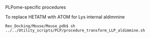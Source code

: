 PLPome-specific procedures

To replace HETATM with ATOM for Lys internal aldimmine
```
Rev_Docking/Mouse/Mouse_pdb$ sh ../../Utility_scripts/PLP/procedure_transform_LLP_aldimmine.sh
```
